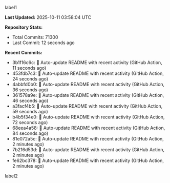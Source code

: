 
label1 
<!-- ACTIVITY_START -->
**Last Updated:** 2025-10-11 03:58:04 UTC

**Repository Stats:**
- Total Commits: 71300
- Last Commit: 12 seconds ago

**Recent Commits:**
- 3b1f16c6c: 🤖 Auto-update README with recent activity (GitHub Action, 11 seconds ago)
- 453fdb7c3: 🤖 Auto-update README with recent activity (GitHub Action, 24 seconds ago)
- 4abbfd0b0: 🤖 Auto-update README with recent activity (GitHub Action, 36 seconds ago)
- 361578a9e: 🤖 Auto-update README with recent activity (GitHub Action, 46 seconds ago)
- a3facf4b5: 🤖 Auto-update README with recent activity (GitHub Action, 59 seconds ago)
- b4b5f34e0: 🤖 Auto-update README with recent activity (GitHub Action, 72 seconds ago)
- 68eea4a58: 🤖 Auto-update README with recent activity (GitHub Action, 84 seconds ago)
- 81e072a5c: 🤖 Auto-update README with recent activity (GitHub Action, 2 minutes ago)
- 7b216d53d: 🤖 Auto-update README with recent activity (GitHub Action, 2 minutes ago)
- fe62bc378: 🤖 Auto-update README with recent activity (GitHub Action, 2 minutes ago)
<!-- ACTIVITY_END -->

label2
